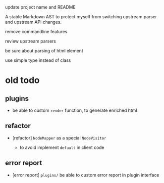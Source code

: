 update project name and README

A stable Markdown AST to protect myself from switching upstream parser and upstream API changes.

remove commandline features

review upstream parsers

be sure about parsing of html element

use simple type instead of class

# old todo

## plugins

- be able to custom `render` function, to generate enriched html

## refactor

- [refactor] `NodeMapper` as a special `NodeVisitor`

  - to avoid implement `default` in client code

## error report

- [error report] `plugins/` be able to custom error report in plugin interface
